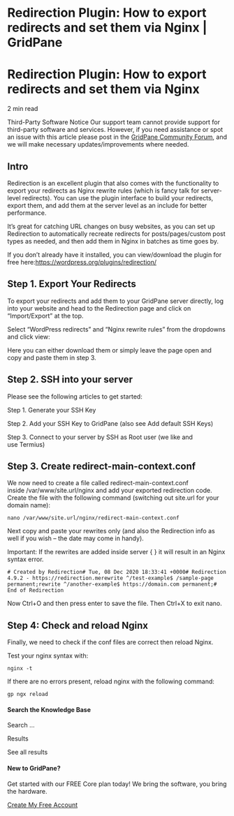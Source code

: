 # Redirection Plugin: How to export redirects and set them via Nginx | GridPane

# Redirection Plugin: How to export redirects and set them via Nginx

 

2 min read 

Third-Party Software Notice
Our support team cannot provide support for third-party software and services. However, if you need assistance or spot an issue with this article please post in the [GridPane Community Forum](https://community.gridpane.com/), and we will make necessary updates/improvements where needed.

## Intro

Redirection is an excellent plugin that also comes with the functionality to export your redirects as Nginx rewrite rules (which is fancy talk for server-level redirects). You can use the plugin interface to build your redirects, export them, and add them at the server level as an include for better performance.

It’s great for catching URL changes on busy websites, as you can set up Redirection to automatically recreate redirects for posts/pages/custom post types as needed, and then add them in Nginx in batches as time goes by.

If you don’t already have it installed, you can view/download the plugin for free here:https://wordpress.org/plugins/redirection/

 

## Step 1. Export Your Redirects

To export your redirects and add them to your GridPane server directly, log into your website and head to the Redirection page and click on “Import/Export” at the top.

Select “WordPress redirects” and “Nginx rewrite rules” from the dropdowns and click view:

Here you can either download them or simply leave the page open and copy and paste them in step 3.

 

## Step 2. SSH into your server

Please see the following articles to get started:

 

Step 1. Generate your SSH Key

Step 2. Add your SSH Key to GridPane (also see Add default SSH Keys)

Step 3. Connect to your server by SSH as Root user (we like and use Termius)

 

## Step 3. Create redirect-main-context.conf

We now need to create a file called redirect-main-context.conf inside /var/www/site.url/nginx and add your exported redirection code. Create the file with the following command (switching out site.url for your domain name):

```
nano /var/www/site.url/nginx/redirect-main-context.conf
```

Next copy and paste your rewrites only (and also the Redirection info as well if you wish – the date may come in handy).

Important: If the rewrites are added inside server { } it will result in an Nginx syntax error.

```
# Created by Redirection# Tue, 08 Dec 2020 18:33:41 +0000# Redirection 4.9.2 - https://redirection.merewrite ^/test-example$ /sample-page permanent;rewrite ^/another-example$ https://domain.com permanent;# End of Redirection
```

Now Ctrl+O and then press enter to save the file. Then Ctrl+X to exit nano.

 

## Step 4: Check and reload Nginx

Finally, we need to check if the conf files are correct then reload Nginx.

Test your nginx syntax with:

```
nginx -t
```

If there are no errors present, reload nginx with the following command:

```
gp ngx reload
```

 

 

#### Search the Knowledge Base

Search ...

 Results

See all results

#### New to GridPane?

Get started with our FREE Core plan today! We bring the software, you bring the hardware.

[Create My Free Account](https://gridpane.com/checkout/?plan=core)

